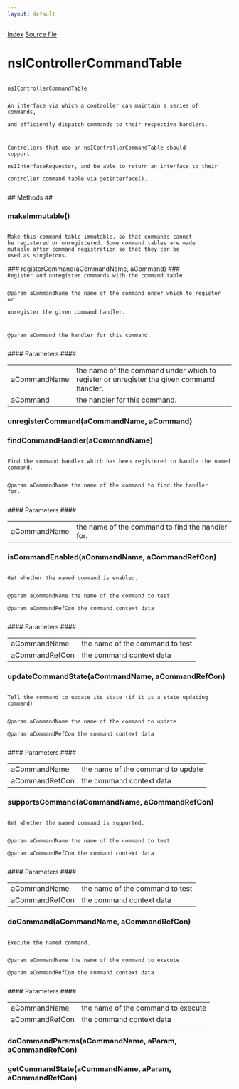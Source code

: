 ```yaml
---
layout: default
---
```

<div id='links'><a href="../index.html">Index</a>
<a href="http://dxr.mozilla.org/mozilla-central/source/embedding/components/commandhandler/nsIControllerCommandTable.idl">Source file</a>
</div>

# nsIControllerCommandTable #
<code>  
nsIControllerCommandTable  
  
An interface via which a controller can maintain a series of commands,  
and efficiently dispatch commands to their respective handlers.  
  
Controllers that use an nsIControllerCommandTable should support  
nsIInterfaceRequestor, and be able to return an interface to their  
controller command table via getInterface().  
  
  
</code>
## Methods ##

### makeImmutable() ###
<code>  
Make this command table immutable, so that commands cannot  
be registered or unregistered. Some command tables are made  
mutable after command registration so that they can be   
used as singletons.  
  
</code>
### registerCommand(aCommandName, aCommand) ###
<code>  
Register and unregister commands with the command table.  
  
@param aCommandName  the name of the command under which to register or  
                     unregister the given command handler.  
  
@param aCommand      the handler for this command.  
  
</code>
#### Parameters ####

<table>

<tr>
<td>aCommandName</td>
<td>the name of the command under which to register or  
                     unregister the given command handler.  
</td>
</tr>

<tr>
<td>aCommand</td>
<td>the handler for this command.  
</td>
</tr>

</table>

### unregisterCommand(aCommandName, aCommand) ###

### findCommandHandler(aCommandName) ###
<code>  
Find the command handler which has been registered to handle the named command.  
  
@param aCommandName  the name of the command to find the handler for.  
  
</code>
#### Parameters ####

<table>

<tr>
<td>aCommandName</td>
<td>the name of the command to find the handler for.  
</td>
</tr>

</table>

### isCommandEnabled(aCommandName, aCommandRefCon) ###
<code>  
Get whether the named command is enabled.  
  
@param aCommandName    the name of the command to test  
@param aCommandRefCon  the command context data  
  
</code>
#### Parameters ####

<table>

<tr>
<td>aCommandName</td>
<td>the name of the command to test  
</td>
</tr>

<tr>
<td>aCommandRefCon</td>
<td>the command context data  
</td>
</tr>

</table>

### updateCommandState(aCommandName, aCommandRefCon) ###
<code>  
Tell the command to update its state (if it is a state updating command)  
  
@param aCommandName    the name of the command to update  
@param aCommandRefCon  the command context data  
  
</code>
#### Parameters ####

<table>

<tr>
<td>aCommandName</td>
<td>the name of the command to update  
</td>
</tr>

<tr>
<td>aCommandRefCon</td>
<td>the command context data  
</td>
</tr>

</table>

### supportsCommand(aCommandName, aCommandRefCon) ###
<code>  
Get whether the named command is supported.  
  
@param aCommandName    the name of the command to test  
@param aCommandRefCon  the command context data  
  
</code>
#### Parameters ####

<table>

<tr>
<td>aCommandName</td>
<td>the name of the command to test  
</td>
</tr>

<tr>
<td>aCommandRefCon</td>
<td>the command context data  
</td>
</tr>

</table>

### doCommand(aCommandName, aCommandRefCon) ###
<code>  
Execute the named command.  
  
@param aCommandName    the name of the command to execute  
@param aCommandRefCon  the command context data  
  
</code>
#### Parameters ####

<table>

<tr>
<td>aCommandName</td>
<td>the name of the command to execute  
</td>
</tr>

<tr>
<td>aCommandRefCon</td>
<td>the command context data  
</td>
</tr>

</table>

### doCommandParams(aCommandName, aParam, aCommandRefCon) ###

### getCommandState(aCommandName, aParam, aCommandRefCon) ###
